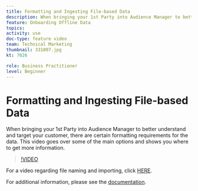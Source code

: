 ```yaml
---
title: Formatting and Ingesting File-based Data
description: When bringing your 1st Party into Audience Manager to better understand and target your customer, there are certain formatting requirements for the data. This video goes over some of the main options and shows you where to get more information.
feature: Onboarding Offline Data
topics: 
activity: use
doc-type: feature video
team: Technical Marketing
thumbnail: 331007.jpg
kt: 7026

role: Business Practitioner
level: Beginner
---
```


# Formatting and Ingesting File-based Data

When bringing your 1st Party into Audience Manager to better understand and target your customer, there are certain formatting requirements for the data. This video goes over some of the main options and shows you where to get more information.

>[!VIDEO](https://video.tv.adobe.com/v/331007/?quality=12&learn=on)

For a video regarding file naming and importing, click [HERE](steps-for-ingesting-file-based-data.md).

For additional information, please see the [documentation](https://experienceleague.adobe.com/docs/audience-manager/user-guide/implementation-integration-guides/sending-audience-data/batch-data-transfer-process/inbound-file-contents.html?).
